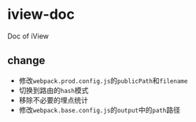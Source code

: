 # iview-doc
Doc of iView

## change

- 修改`webpack.prod.config.js`的`publicPath`和`filename`
- 切换到路由的`hash`模式
- 移除不必要的埋点统计
- 修改`webpack.base.config.js`的`output`中的`path`路径





